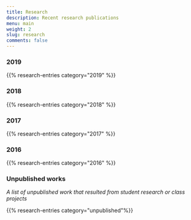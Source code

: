 ```yaml
---
title: Research
description: Recent research publications
menu: main
weight: 2
slug: research
comments: false
---
```

### 2019
{{% research-entries category="2019" %}}

### 2018
{{% research-entries category="2018" %}}

### 2017
{{% research-entries category="2017" %}}

### 2016
{{% research-entries category="2016" %}}

### Unpublished works
_A list of unpublished work that resulted from student research or class projects_

{{% research-entries category="unpublished"%}}